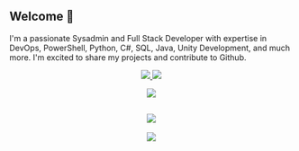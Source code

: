 ## Welcome 👋
I'm a passionate Sysadmin and Full Stack Developer with expertise in DevOps, PowerShell, Python, C#, SQL, Java, Unity Development, and much more. I'm excited to share my projects and contribute to Github.

<p align="center">
  <tr>
    <td align="center" style="padding=0;width=50%;">
      <a href="https://github.com/Kilsbigpils">
      <img src="https://github-readme-stats.vercel.app/api/?username=Kilsbigpils&title_color=5ae87c&text_color=9f9f9f&show_icons=true&bg_color=00000000&hide_border=true&icon_color=5ae87c&hide_title=true&count_private=true&include_all_commits=true&enable_animations=true" />
    </td>
      <td align="center" style="padding=0;width=50%;">
      <a href="https://github.com/Kilsbigpils">
      <img src="https://github-readme-stats-one-bice.vercel.app/api/top-langs/?username=Kilsbigpils&role=OWNER,ORGANIZATION_MEMBER,COLLABORATOR&title_color=5ae87c&text_color=9f9f9f&show_icons=true&bg_color=00000000&hide_border=true&icon_color=5ae87c&hide_title=true&count_private=true&enable_animations=true" />
    </td>
  </tr>
</p>

<p align="center">
  <tr>
    <td align="center" style="padding=0;width=50%;">
      <a href="https://github.com/Kilsbigpils">
      <img src="https://github-readme-streak-stats.herokuapp.com?user=Kilsbigpils&theme=tokyonight_duo&hide_border=true&ring=000000&currStreakLabel=5ae87c&sideNums=5ae87c&dates=979797&sideLabels=5ae87c&currStreakNum=5ae87c&border=DD2727&stroke=00000000&background=00000000&fire=FF7600" />
    </td>
  </tr>
</p>

##
<p align="center">
  <a href="https://skillicons.dev">
    <img src="https://skillicons.dev/icons?i=html,cs,css,php,java,js,jquery,dotnet,nodejs,bash,py,regex,mysql,powershell" /><br><br>
    <img src="https://skillicons.dev/icons?i=unity,eclipse,raspberrypi,grafana,azure,bots" />
  </a>
</p>


